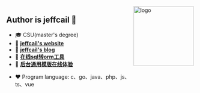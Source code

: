 <img src="https://github-readme-stats.vercel.app/api?username=jeffcail&show_icons=true&theme=radical" alt="logo" height="160" align="right" style="margin: 5px; margin-bottom: 20px;" />
<!-- <img src="https://github-profile-trophy.vercel.app/?username=jeffcail&theme=flat" alt="logo" height="160" align="right" style="margin: 5px;margin-bottom: 20px;" /> -->

## Author is jeffcail 👋
- 🎓 CSU(master's degree)
- 🔗 [**jeffcail's website**](http://caixiaoxin.cn)
- 🔗 [**jeffcail's blog**](http;//caixiaoxin.cn)
- 🔧 [**在线sql转orm工具**](http://sql2orm.caixiaoxin.cn)
- 🔗 [**后台通用模版在线体验**](http://admin-template.caixiaoxin.cn)
<!-- - 📖 [**jeffcail's CSDN**](https://caixiaoxin.blog.csdn.net/)
- 📖 [**jeffcail's 知乎**](https://www.zhihu.com/people/cai-cai-55-44-82)
- 📖 [**jeffcail's 51CTO**](https://blog.51cto.com/u_15524534) -->
- ❤  Program language: c、go、java、php、js、ts、vue

<!-- <img src="https://github-profile-trophy.vercel.app/?username=jeffcail&theme=flat" alt="logo" height="120" align="center" style="margin: auto; margin-bottom: 20px;" /> -->
